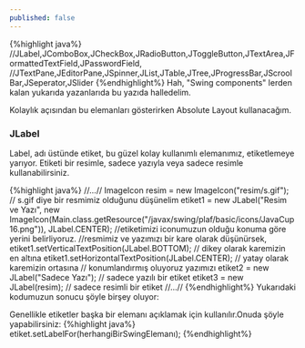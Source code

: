 ```yaml
---
published: false
---
```

{%highlight java%}
//JLabel,JComboBox,JCheckBox,JRadioButton,JToggleButton,JTextArea,JFormattedTextField,JPasswordField,
//JTextPane,JEditorPane,JSpinner,JList,JTable,JTree,JProgressBar,JScroolBar,JSeperator,JSlider
{%endhighlight%}
Hah, "Swing components" lerden kalan yukarıda yazanlarıda bu yazıda halledelim.

Kolaylık açısından bu elemanları gösterirken Absolute Layout kullanacağım.

### JLabel

Label, adı üstünde etiket, bu güzel kolay kullanımlı elemanımız, etiketlemeye yarıyor.
Etiketi bir resimle, sadece yazıyla veya sadece resimle kullanabilirsiniz.

{%highlight java%}
	//...//
	ImageIcon resim = new ImageIcon("resim/s.gif"); // s.gif diye bir resmimiz olduğunu düşünelim
	etiket1 = new JLabel("Resim ve Yazı",
                  new ImageIcon(Main.class.getResource("/javax/swing/plaf/basic/icons/JavaCup16.png")),
                  JLabel.CENTER);
	//etiketimizi iconumuzun olduğu konuma göre yerini belirliyoruz.
	//resmimiz ve yazımızı bir kare olarak düşünürsek, 
	etiket1.setVerticalTextPosition(JLabel.BOTTOM); // dikey olarak karemizin en altına
	etiket1.setHorizontalTextPosition(JLabel.CENTER); // yatay olarak karemizin ortasına
	// konumlandırmış oluyoruz yazımızı
	etiket2 = new JLabel("Sadece Yazı"); // sadece yazılı bir etiket
	etiket3 = new JLabel(resim);  // sadece resimli bir etiket
    //...//
{%endhighlight%}
Yukarıdaki kodumuzun sonucu şöyle birşey oluyor:


Genellikle etiketler başka bir elemanı açıklamak için kullanılır.Onuda şöyle yapabilirsiniz:
{%highlight java%}
	etiket.setLabelFor(herhangiBirSwingElemanı);
{%endhighlight%}












